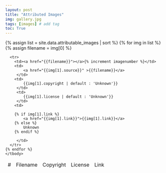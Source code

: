 ```yaml
---
layout: post
title: "Attributed Images"
img: gallery.jpg
tags: [images] # add tag
toc: True
---
```


<table>
<thead>
    <tr>
        <td>#</td>
        <td>Filename</td>
        <td>Copyright</td>
        <td>License</td>
        <td>Link</td>
    </tr>
</thead>
    <tbody>
    <!--{% increment imagenumber %}-->
    {% assign list = site.data.attributable_images | sort %}
    {% for img in list %}
    {% assign filename = img[0] %}
    
      <tr>
        <td><a href="{{filename}}"></a>{% increment imagenumber %}</td>
        <td>
            <a href="{{img[1].source}}" >{{filename}}</a>
         </td>
        <td>
            {{img[1].copyright | default : 'Unknown'}}
         </td>
         <td>
            {{img[1].license | default : 'Unknown'}}
         </td>  
        <td>
        
        {% if img[1].link %}
            <a href="{{img[1].link}}">{{img[1].link}}</a>
        {% else %}
            Unknown
        {% endif %}
        
         </td>  
      </tr>
    {% endfor %}
    </tbody>
</table>
